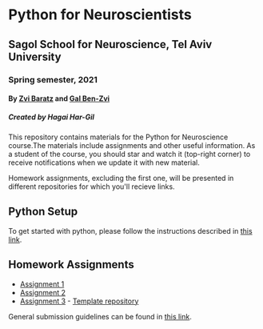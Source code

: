 # Python for Neuroscientists

## Sagol School for Neuroscience, Tel Aviv University

### Spring semester, 2021

#### By [Zvi Baratz](zvibaratz@mail.tau.ac.il) and [Gal Ben-Zvi](hershkovitz1@mail.tau.ac.il)

##### Created by Hagai Har-Gil

This repository contains materials for the Python for Neuroscience course.The materials include assignments and other useful information. As a student of the course, you should star and watch it (top-right corner) to receive notifications when we update it with new material.

Homework assignments, excluding the first one, will be presented in different repositories for which you'll recieve links.

## Python Setup

To get started with python, please follow the instructions described in [this link](https://sagol-python-for-neuroscientists.github.io/textbook/tutorials/python_setup.html).

## Homework Assignments

- [Assignment 1](assignments/assignment1/HW1.md)
- [Assignment 2](assignments/assignment2/README.md)
- [Assignment 3](https://classroom.github.com/a/F2aSSaRW) - [Template repository](assignments/assignment3/README.md)

General submission guidelines can be found in [this link](SubmissionGuidelines.md).
